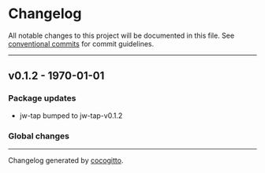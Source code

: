 # Changelog
All notable changes to this project will be documented in this file. See [conventional commits](https://www.conventionalcommits.org/) for commit guidelines.

- - -
## v0.1.2 - 1970-01-01
### Package updates
- jw-tap bumped to jw-tap-v0.1.2
### Global changes

- - -

Changelog generated by [cocogitto](https://github.com/cocogitto/cocogitto).